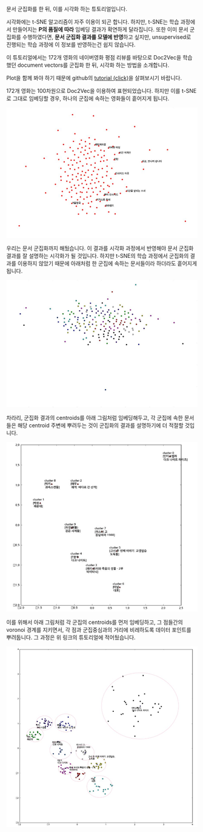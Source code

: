 문서 군집화를 한 뒤, 이를 시각화 하는 튜토리얼입니다. 

시각화에는 t-SNE 알고리즘이 자주 이용이 되곤 합니다. 하지만, t-SNE는 학습 과정에서 만들어지는 **P의 품질에 따라** 임베딩 결과가 확연하게 달라집니다. 또한 이미 문서 군집화를 수행하였다면, **문서 군집화 결과를 모델에 반영**하고 싶지만, unsupervised로 진행되는 학습 과정에 이 정보를 반영하는건 쉽지 않습니다. 

이 튜토리얼에서는 172개 영화의 네이버영화 평점 리뷰를 바탕으로 Doc2Vec을 학습했던 document vectors를 군집화 한 뒤, 시각화 하는 방법을 소개합니다. 

Plot을 함께 봐야 하기 때문에 github의 [tutorial (click)][tutorial]을 살펴보시기 바랍니다. 

[tutorial]: https://github.com/lovit/clustering_visualization/blob/master/tutorial.ipynb

172개 영화는 100차원으로 Doc2Vec을 이용하여 표현되었습니다. 하지만 이를 t-SNE로 그대로 임베딩할 경우, 하나의 군집에 속하는 영화들이 흩어지게 됩니다. 

![snap0](/images/snap0.JPG)

우리는 문서 군집화까지 해뒀습니다. 이 결과를 시각화 과정에서 반영해야 문서 군집화 결과를 잘 설명하는 시각화가 될 것입니다. 하지만 t-SNE의 학습 과정에서 군집화의 결과를 이용하지 않았기 때문에 아래처럼 한 군집에 속하는 문서들이라 하더라도 흩어지게 됩니다. 

![snap1](/images/snap1.JPG)

차라리, 군집화 결과의 centroids를 아래 그림처럼 임베딩해두고, 각 군집에 속한 문서들은 해당 centroid 주변에 뿌려두는 것이 군집화의 결과를 설명하기에 더 적절할 것입니다. 

![snap2](/images/snap2.JPG)

이를 위해서 아래 그림처럼 각 군집의 centroids를 먼저 임베딩하고, 그 점들간의 voronoi 경계를 지키면서, 각 점과 군집중심과의 거리에 비레하도록 데이터 포인트를 뿌려둡니다. 그 과정은 위 링크의 튜토리얼에 적어뒀습니다. 

![snap3](/images/snap3.JPG)
